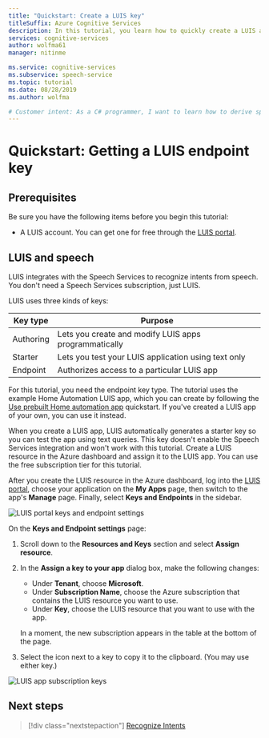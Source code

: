 ```yaml
---
title: "Quickstart: Create a LUIS key"
titleSuffix: Azure Cognitive Services
description: In this tutorial, you learn how to quickly create a LUIS application.
services: cognitive-services
author: wolfma61
manager: nitinme

ms.service: cognitive-services
ms.subservice: speech-service
ms.topic: tutorial
ms.date: 08/28/2019
ms.author: wolfma

# Customer intent: As a C# programmer, I want to learn how to derive speaker intent from their utterances so that I can create a conversational UI for my application.
---
```


# Quickstart: Getting a LUIS endpoint key

## Prerequisites

Be sure you have the following items before you begin this tutorial:

* A LUIS account. You can get one for free through the [LUIS portal](https://www.luis.ai/home).

## LUIS and speech

LUIS integrates with the Speech Services to recognize intents from speech. You don't need a Speech Services subscription, just LUIS.

LUIS uses three kinds of keys:

|Key type|Purpose|
|--------|-------|
|Authoring|Lets you create and modify LUIS apps programmatically|
|Starter|Lets you test your LUIS application using text only|
|Endpoint |Authorizes access to a particular LUIS app|

For this tutorial, you need the endpoint key type. The tutorial uses the example Home Automation LUIS app, which you can create by following the [Use prebuilt Home automation app](https://docs.microsoft.com/azure/cognitive-services/luis/luis-get-started-create-app) quickstart. If you've created a LUIS app of your own, you can use it instead.

When you create a LUIS app, LUIS automatically generates a starter key so you can test the app using text queries. This key doesn't enable the Speech Services integration and won't work with this tutorial. Create a LUIS resource in the Azure dashboard and assign it to the LUIS app. You can use the free subscription tier for this tutorial.

After you create the LUIS resource in the Azure dashboard, log into the [LUIS portal](https://www.luis.ai/home), choose your application on the **My Apps** page, then switch to the app's **Manage** page. Finally, select **Keys and Endpoints** in the sidebar.

![LUIS portal keys and endpoint settings](~/articles/cognitive-services/Speech-Service/media/sdk/luis-keys-endpoints-page.png)

On the **Keys and Endpoint settings** page:

1. Scroll down to the **Resources and Keys** section and select **Assign resource**.
1. In the **Assign a key to your app** dialog box, make the following changes:

   * Under **Tenant**, choose **Microsoft**.
   * Under **Subscription Name**, choose the Azure subscription that contains the LUIS resource you want to use.
   * Under **Key**, choose the LUIS resource that you want to use with the app.

   In a moment, the new subscription appears in the table at the bottom of the page. 

1. Select the icon next to a key to copy it to the clipboard. (You may use either key.)

![LUIS app subscription keys](~/articles/cognitive-services/Speech-Service/media/sdk/luis-keys-assigned.png)


## Next steps

> [!div class="nextstepaction"]
> [Recognize Intents](~/articles/cognitive-services/Speech-Service/quickstarts/intent-recognition.md)
